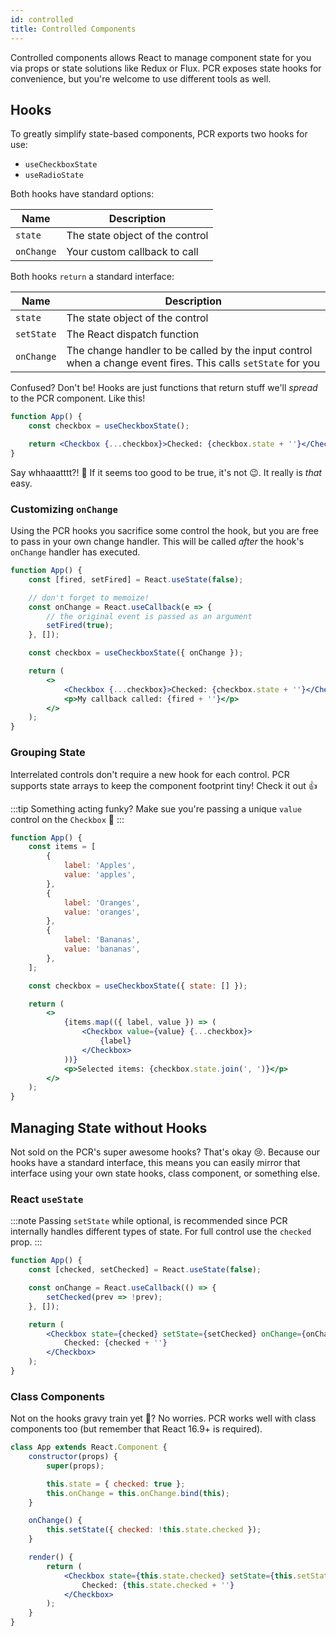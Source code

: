 ```yaml
---
id: controlled
title: Controlled Components
---
```


Controlled components allows React to manage component state for you via props or state solutions like Redux or Flux. PCR exposes state hooks for convenience, but you're welcome to use different tools as well.

## Hooks

To greatly simplify state-based components, PCR exports two hooks for use:

-   `useCheckboxState`
-   `useRadioState`

Both hooks have standard options:

| Name       | Description                     |
| ---------- | ------------------------------- |
| `state`    | The state object of the control |
| `onChange` | Your custom callback to call    |

Both hooks `return` a standard interface:

| Name       | Description                                                                                                   |
| ---------- | ------------------------------------------------------------------------------------------------------------- |
| `state`    | The state object of the control                                                                               |
| `setState` | The React dispatch function                                                                                   |
| `onChange` | The change handler to be called by the input control when a change event fires. This calls `setState` for you |

Confused? Don't be! Hooks are just functions that return stuff we'll _spread_ to the PCR component. Like this!

```jsx live
function App() {
    const checkbox = useCheckboxState();

    return <Checkbox {...checkbox}>Checked: {checkbox.state + ''}</Checkbox>;
}
```

Say whhaaatttt?! 🤯 If it seems too good to be true, it's not :wink:. It really is _that_ easy.

### Customizing `onChange`

Using the PCR hooks you sacrifice some control the hook, but you are free to pass in your own change handler. This will be called _after_ the hook's `onChange` handler has executed.

```jsx live
function App() {
    const [fired, setFired] = React.useState(false);

    // don't forget to memoize!
    const onChange = React.useCallback(e => {
        // the original event is passed as an argument
        setFired(true);
    }, []);

    const checkbox = useCheckboxState({ onChange });

    return (
        <>
            <Checkbox {...checkbox}>Checked: {checkbox.state + ''}</Checkbox>
            <p>My callback called: {fired + ''}</p>
        </>
    );
}
```

### Grouping State

Interrelated controls don't require a new hook for each control. PCR supports state arrays to keep the component footprint tiny! Check it out :+1:

:::tip
Something acting funky? Make sue you're passing a unique `value` control on the `Checkbox` 🙂
:::

```jsx live
function App() {
    const items = [
        {
            label: 'Apples',
            value: 'apples',
        },
        {
            label: 'Oranges',
            value: 'oranges',
        },
        {
            label: 'Bananas',
            value: 'bananas',
        },
    ];

    const checkbox = useCheckboxState({ state: [] });

    return (
        <>
            {items.map(({ label, value }) => (
                <Checkbox value={value} {...checkbox}>
                    {label}
                </Checkbox>
            ))}
            <p>Selected items: {checkbox.state.join(', ')}</p>
        </>
    );
}
```

## Managing State without Hooks

Not sold on the PCR's super awesome hooks? That's okay :cry:. Because our hooks have a standard interface, this means you can easily mirror that interface using your own state hooks, class component, or something else.

### React `useState`

:::note
Passing `setState` while optional, is recommended since PCR internally handles different types of state. For full control use the `checked` prop.
:::

```jsx live
function App() {
    const [checked, setChecked] = React.useState(false);

    const onChange = React.useCallback(() => {
        setChecked(prev => !prev);
    }, []);

    return (
        <Checkbox state={checked} setState={setChecked} onChange={onChange}>
            Checked: {checked + ''}
        </Checkbox>
    );
}
```

### Class Components

Not on the hooks gravy train yet 🚂? No worries. PCR works well with class components too (but remember that React 16.9+ is required).

```jsx live
class App extends React.Component {
    constructor(props) {
        super(props);

        this.state = { checked: true };
        this.onChange = this.onChange.bind(this);
    }

    onChange() {
        this.setState({ checked: !this.state.checked });
    }

    render() {
        return (
            <Checkbox state={this.state.checked} setState={this.setState} onChange={this.onChange}>
                Checked: {this.state.checked + ''}
            </Checkbox>
        );
    }
}
```
